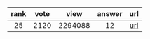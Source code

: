 
| rank | vote | view | answer | url |
|:-:|:-:|:-:|:-:|:-:|
|25|2120|2294088|12| [url](http://stackoverflow.com/questions/510348/how-can-i-make-a-time-delay-in-python) |

